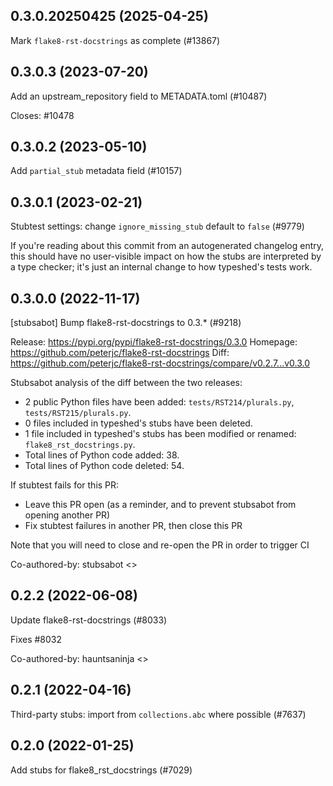 ## 0.3.0.20250425 (2025-04-25)

Mark `flake8-rst-docstrings` as complete (#13867)

## 0.3.0.3 (2023-07-20)

Add an upstream_repository field to METADATA.toml (#10487)

Closes: #10478

## 0.3.0.2 (2023-05-10)

Add `partial_stub` metadata field (#10157)

## 0.3.0.1 (2023-02-21)

Stubtest settings: change `ignore_missing_stub` default to `false` (#9779)

If you're reading about this commit from an autogenerated changelog entry, this should have no user-visible impact on how the stubs are interpreted by a type checker; it's just an internal change to how typeshed's tests work.

## 0.3.0.0 (2022-11-17)

[stubsabot] Bump flake8-rst-docstrings to 0.3.* (#9218)

Release: https://pypi.org/pypi/flake8-rst-docstrings/0.3.0
Homepage: https://github.com/peterjc/flake8-rst-docstrings
Diff: https://github.com/peterjc/flake8-rst-docstrings/compare/v0.2.7...v0.3.0

Stubsabot analysis of the diff between the two releases:
 - 2 public Python files have been added: `tests/RST214/plurals.py`, `tests/RST215/plurals.py`.
 - 0 files included in typeshed's stubs have been deleted.
 - 1 file included in typeshed's stubs has been modified or renamed: `flake8_rst_docstrings.py`.
 - Total lines of Python code added: 38.
 - Total lines of Python code deleted: 54.

If stubtest fails for this PR:
- Leave this PR open (as a reminder, and to prevent stubsabot from opening another PR)
- Fix stubtest failures in another PR, then close this PR

Note that you will need to close and re-open the PR in order to trigger CI

Co-authored-by: stubsabot <>

## 0.2.2 (2022-06-08)

Update flake8-rst-docstrings (#8033)

Fixes #8032

Co-authored-by: hauntsaninja <>

## 0.2.1 (2022-04-16)

Third-party stubs: import from `collections.abc` where possible (#7637)

## 0.2.0 (2022-01-25)

Add stubs for flake8_rst_docstrings (#7029)


